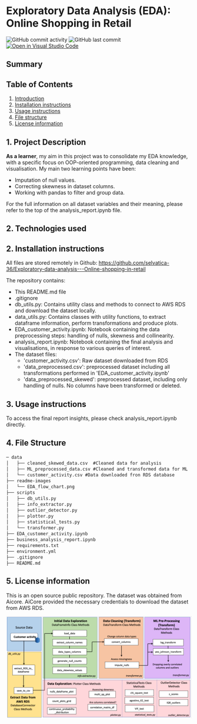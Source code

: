 # Exploratory Data Analysis (EDA): Online Shopping in Retail

![GitHub commit activity](https://img.shields.io/github/commit-activity/y/selvatica-36/Exploratory-data-analysis---Online-shopping-in-retail)  ![GitHub last commit](https://img.shields.io/github/last-commit/selvatica-36/Exploratory-data-analysis---Online-shopping-in-retail) [![Open in Visual Studio Code](https://open.vscode.dev/badges/open-in-vscode.svg)](https://open.vscode.dev/selvatica-36/Exploratory-data-analysis---Online-shopping-in-retail)


## Summary


## Table of Contents
1. [Introduction](#1-introduction)
2. [Installation instructions](#2-installation-instructions)
3. [Usage instructions](#3-usage-instructions)
4. [File structure](#4-file-structure)
5. [License information](#5-license-information)


## 1. Project Description
**As a learner**, my aim in this project was to consolidate my EDA knowledge, with a specific focus on OOP-oriented programming, data cleaning and visualisation. My main two learning points have been:
- Imputation of null values.
- Correcting skewness in dataset columns.
- Working with pandas to filter and group data. 

For the full information on all dataset variables and their meaning, please refer to the top of the analysis_report.ipynb file.

## 2. Technologies used






## 2. Installation instructions
All files are stored remotely in Github: https://github.com/selvatica-36/Exploratory-data-analysis---Online-shopping-in-retail

The repository contains:
- This README.md file
- .gitignore
- db_utils.py: Contains utility class and methods to connect to AWS RDS and download the dataset locally. 
- data_utils.py: Contains classes with utility functions, to extract dataframe information, perform transformations and produce plots. 
- EDA_customer_activity.ipynb: Notebook containing the data preprocessing steps: handling of nulls, skewness and collinearity.
- analysis_report.ipynb: Notebook containing the final analysis and visualisations, in response to various queries  of interest.
- The dataset files:
    - 'customer_activity.csv': Raw dataset downloaded from RDS
    - 'data_preprocessed.csv': preprocessed dataset including all transformations performed in 'EDA_customer_activity.ipynb'
    - 'data_preprocessed_skewed': preprocessed dataset, including only handling of nulls. No columns have been transformed or deleted.


## 3. Usage instructions
To access the final report insights, please check analysis_report.ipynb directly.

## 4. File Structure

```
─ data
│   ├── cleaned_skewed_data.csv  #Cleaned data for analysis
│   ├── ML_preprocessed_data.csv #Cleaned and transformed data for ML 
│   └── customer_activity.csv #Data downloaded fron RDS database 
├── readme-images
│   └── EDA_flow_chart.png
├── scripts
│   ├── db_utils.py
│   ├── info_extractor.py
│   ├── outlier_detector.py
│   ├── plotter.py
│   ├── statistical_tests.py
│   └── transformer.py 
├── EDA_customer_activity.ipynb
├── business_analysis_report.ipynb
├── requirements.txt
├── environment.yml
├── .gitignore
├── README.md

```
## 5. License information
This is an open source public repository. The dataset was obtained from Aicore. AiCore provided the necessary credentials to download the dataset from AWS RDS.

![alt text](/readme-images/EDA_flow_chart.png)